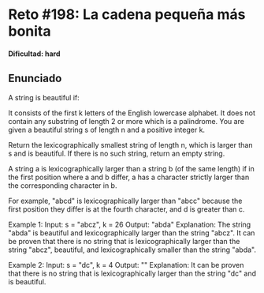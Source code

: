 # Reto #198: La cadena pequeña más bonita

#### Dificultad: hard

## Enunciado

A string is beautiful if:

It consists of the first k letters of the English lowercase alphabet.
It does not contain any substring of length 2 or more which is a palindrome.
You are given a beautiful string s of length n and a positive integer k.

Return the lexicographically smallest string of length n, which is larger than s and is beautiful. If there is no such string, return an empty string.

A string a is lexicographically larger than a string b (of the same length) if in the first position where a and b differ, a has a character strictly larger than the corresponding character in b.

For example, "abcd" is lexicographically larger than "abcc" because the first position they differ is at the fourth character, and d is greater than c.

Example 1:
Input: s = "abcz", k = 26
Output: "abda"
Explanation: The string "abda" is beautiful and lexicographically larger than the string "abcz".
It can be proven that there is no string that is lexicographically larger than the string "abcz", beautiful, and lexicographically smaller than the string "abda".

Example 2:
Input: s = "dc", k = 4
Output: ""
Explanation: It can be proven that there is no string that is lexicographically larger than the string "dc" and is beautiful.
